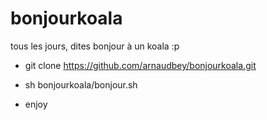 bonjourkoala
============

tous les jours, dites bonjour à un koala :p

* git clone https://github.com/arnaudbey/bonjourkoala.git

* sh bonjourkoala/bonjour.sh

* enjoy
